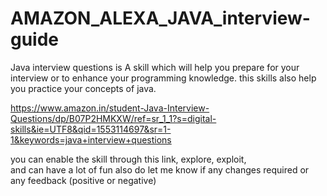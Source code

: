 # AMAZON_ALEXA_JAVA_interview-guide
Java interview questions is A skill which will help you prepare for your interview or to enhance your programming knowledge. this skills also help you practice your concepts of java.


https://www.amazon.in/student-Java-Interview-Questions/dp/B07P2HMKXW/ref=sr_1_1?s=digital-skills&ie=UTF8&qid=1553114697&sr=1-1&keywords=java+interview+questions

you can enable the skill through this link, explore, exploit,  
and can have a lot of fun also do let me know if any changes required or any feedback (positive or negative)
